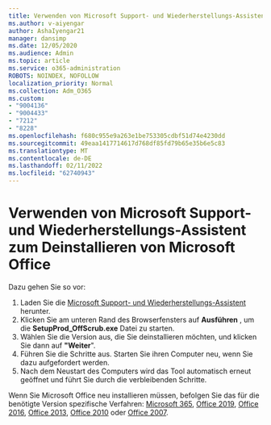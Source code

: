 ```yaml
---
title: Verwenden von Microsoft Support- und Wiederherstellungs-Assistent zum Deinstallieren von Microsoft Office
ms.author: v-aiyengar
author: AshaIyengar21
manager: dansimp
ms.date: 12/05/2020
ms.audience: Admin
ms.topic: article
ms.service: o365-administration
ROBOTS: NOINDEX, NOFOLLOW
localization_priority: Normal
ms.collection: Adm_O365
ms.custom:
- "9004136"
- "9004433"
- "7212"
- "8228"
ms.openlocfilehash: f680c955e9a263e1be753305cdbf51d74e4230dd
ms.sourcegitcommit: 49eaa1417714617d768df85fd79b65e35b6e5c83
ms.translationtype: MT
ms.contentlocale: de-DE
ms.lasthandoff: 02/11/2022
ms.locfileid: "62740943"
---
```

# <a name="use-microsoft-support-and-recovery-assistant-to-uninstall-microsoft-office"></a>Verwenden von Microsoft Support- und Wiederherstellungs-Assistent zum Deinstallieren von Microsoft Office

Dazu gehen Sie so vor:

1. Laden Sie die [Microsoft Support- und Wiederherstellungs-Assistent](https://go.microsoft.com/fwlink/?linkid=2139122) herunter.
1. Klicken Sie am unteren Rand des Browserfensters auf **Ausführen** , um die **SetupProd_OffScrub.exe** Datei zu starten.
1. Wählen Sie die Version aus, die Sie deinstallieren möchten, und klicken Sie dann auf **"Weiter**".
1. Führen Sie die Schritte aus. Starten Sie ihren Computer neu, wenn Sie dazu aufgefordert werden.
1. Nach dem Neustart des Computers wird das Tool automatisch erneut geöffnet und führt Sie durch die verbleibenden Schritte.

Wenn Sie Microsoft Office neu installieren müssen, befolgen Sie das für die benötigte Version spezifische Verfahren: [Microsoft 365](https://go.microsoft.com/fwlink/?linkid=2138843), [Office 2019](https://go.microsoft.com/fwlink/?linkid=2138843), [Office 2016](https://go.microsoft.com/fwlink/?linkid=2138919), [Office 2013](https://go.microsoft.com/fwlink/?linkid=2138919), [Office 2010](https://go.microsoft.com/fwlink/?linkid=2139237) oder [Office 2007](https://go.microsoft.com/fwlink/?linkid=2138644).
